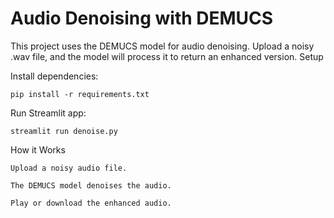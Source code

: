 # Audio Denoising with DEMUCS

This project uses the DEMUCS model for audio denoising. Upload a noisy .wav file, and the model will process it to return an enhanced version.
Setup

Install dependencies:

    pip install -r requirements.txt

Run Streamlit app:

    streamlit run denoise.py

How it Works

    Upload a noisy audio file.

    The DEMUCS model denoises the audio.

    Play or download the enhanced audio.

